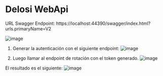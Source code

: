 # Delosi WebApi


URL Swagger Endpoint:
https://localhost:44390/swagger/index.html?urls.primaryName=V2


![image](https://github.com/wreynaga/delosi/assets/9472507/fb8113f4-9d9b-4220-89ef-104bc16c94b5)


1. Generar la autenticación con el siguiente endpoint:
![image](https://github.com/wreynaga/delosi/assets/9472507/35f43488-6d53-4df8-8375-334444a2c30d)


2. Luego llamar al endpoint de rotación con el token generado.
![image](https://github.com/wreynaga/delosi/assets/9472507/b88c27f3-4d60-4718-884c-ae0fcefff18a)

El resultado es el siguiente:
![image](https://github.com/wreynaga/delosi/assets/9472507/35ba0225-c62b-4585-9a97-ee465a8d5316)



